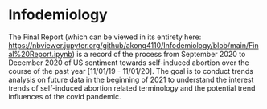 # Infodemiology

The Final Report (which can be viewed in its entirety here: https://nbviewer.jupyter.org/github/akong4110/Infodemiology/blob/main/Final%20Report.ipynb) is a record of the process from September 2020 to December 2020 of US sentiment towards self-induced abortion over the course of the past year [11/01/19 - 11/01/20]. The goal is to conduct trends analysis on future data in the beginning of 2021 to understand the interest trends of self-induced abortion related terminology and the potential trend influences of the covid pandemic.

